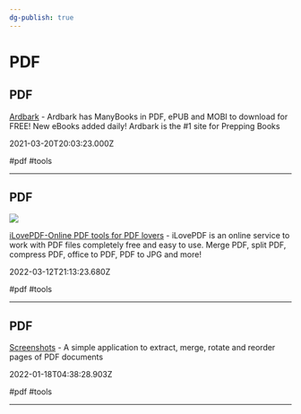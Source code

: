 ```yaml
---
dg-publish: true
---
```


# PDF

## PDF

[Ardbark](https://ardbark.com) - Ardbark has ManyBooks in PDF, ePUB and MOBI to download for FREE! New eBooks added daily! Ardbark is the #1 site for Prepping Books

2021-03-20T20:03:23.000Z

#pdf #tools

---

## PDF

![](https://www.ilovepdf.com/img/ilovepdf/social/en-US/ilovepdf.png)

[iLovePDF-Online PDF tools for PDF lovers](https://www.ilovepdf.com) - iLovePDF is an online service to work with PDF files completely free and easy to use. Merge PDF, split PDF, compress PDF, office to PDF, PDF to JPG and more!

2022-03-12T21:13:23.680Z

#pdf #tools

---

## PDF

[Screenshots](https://junrrein.github.io/pdfslicer) - A simple application to extract, merge, rotate and reorder pages of PDF documents

2022-01-18T04:38:28.903Z

#pdf #tools

---
